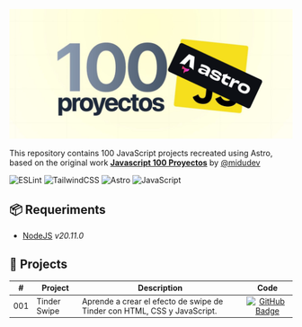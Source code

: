 ![astro-100-projects](./public/readme.png)

This repository contains 100 JavaScript projects recreated using Astro, based on the original work **[Javascript 100 Proyectos](https://javascript100.dev)** by [@midudev](https://midu.dev)

![ESLint](https://img.shields.io/badge/ESLint-4B3263?style=for-the-badge&logo=eslint&logoColor=white)
![TailwindCSS](https://img.shields.io/badge/tailwindcss-%2338B2AC.svg?style=for-the-badge&logo=tailwind-css&logoColor=white)
![Astro](https://img.shields.io/badge/astro-%232C2052.svg?style=for-the-badge&logo=astro&logoColor=white)
![JavaScript](https://img.shields.io/badge/javascript-%23323330.svg?style=for-the-badge&logo=javascript&logoColor=%23F7DF1E)

## 📦 Requeriments
- [NodeJS](https://nodejs.org) _v20.11.0_

## 💼 Projects

| #     | Project         | Description                                                               | Code    |
| :---: | --------------- | ------------------------------------------------------------------------- | :-----: |
| 001   | Tinder Swipe    | Aprende a crear el efecto de swipe de Tinder con HTML, CSS y JavaScript.  | [![GitHub Badge](https://img.shields.io/badge/code-181717?logo=github&logoColor=fff&style=flat-square)](./src/components/projects/01-tinder-swipe/index.astro)